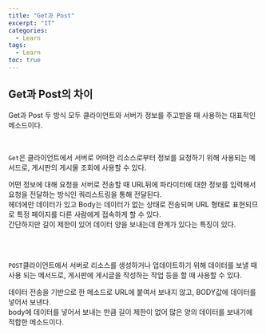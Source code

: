 ```yaml
---
title: "Get과 Post"
excerpt: "IT"
categories: 
  - Learn
tags: 
  - Learn
toc: true
---
```



## Get과 Post의 차이

Get과 Post 두 방식 모두 클라이언트와 서버가 정보를 주고받을 때 사용하는 대표적인 메소드이다. <br>

<br>

`Get`은 클라이언트에서 서버로 어떠한 리소스로부터 정보를 요청하기 위해 사용되는 메서드로, 게시판의 게시물 조회에 사용할 수 있다.<br>


어떤 정보에 대해 요청을 서버로 전송할 때 URL뒤에 파라미터에 대한 정보를 입력해서 요청을 전달하는 방식인 쿼리스트링을 통해 전달된다. <br>
헤더에만 데이터가 있고 Body는 데이터가 없는 상태로 전송되며 URL 형태로 표현되므로 특정 페이지를 다른 사람에게 접속하게 할 수 있다. <br>
간단하지만 길이 제한이 있어 데이터 양을 보내는데 한계가 있다는 특징이 있다.

<br><br>

`POST`클라이언트에서 서버로 리소스를 생성하거나 업데이트하기 위해 데이터를 보낼 때 사용 되는 메서드로, 게시판에 게시글을 작성하는 작업 등을 할 때 사용할 수 있다.<br>

데이터 전송을 기반으로 한 메소드로 URL에 붙여서 보내지 않고, BODY값에 데이터를 넣어서 보낸다.<br> 
body에 데이터를 넣어서 보내는 만큼 길이 제한이 없어 많은 양의 데이터를 보내기에 적합한 메소드이다.<br>


<br><br>
